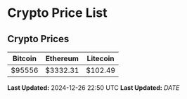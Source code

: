 # Crypto Price List

## Crypto Prices
| Bitcoin | Ethereum | Litecoin |
| ------- | -------- | -------- |
| $95556 | $3332.31 | $102.49 |
**Last Updated:** 2024-12-26 22:50 UTC
**Last Updated:** $DATE$
